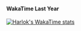
#### WakaTime Last Year
[![Harlok's WakaTime stats](https://github-readme-stats.vercel.app/api/wakatime?username=e4cc549d-b916-4b7d-ba5a-11655c43a6e0&layout=compact&hide_title=true)](https://github.com/anuraghazra/github-readme-stats)


<!--
**piper-hyowon/piper-hyowon** is a ✨ _special_ ✨ repository because its `README.md` (this file) appears on your GitHub profile.

Here are some ideas to get you started:

- 🔭 I’m currently working on ...
- 🌱 I’m currently learning ...
- 👯 I’m looking to collaborate on ...
- 🤔 I’m looking for help with ...
- 💬 Ask me about ...
- 📫 How to reach me: ...
- 😄 Pronouns: ...
- ⚡ Fun fact: ...
-->
